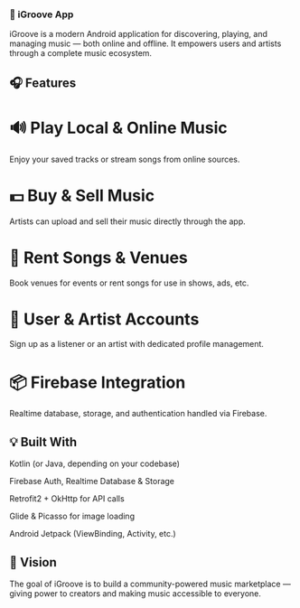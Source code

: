 ### 📱 iGroove App
iGroove is a modern Android application for discovering, playing, and managing music — both online and offline. It empowers users and artists through a complete music ecosystem.

## 🎧 Features
# 🔊 Play Local & Online Music
Enjoy your saved tracks or stream songs from online sources.

# 💵 Buy & Sell Music
Artists can upload and sell their music directly through the app.

# 🎤 Rent Songs & Venues
Book venues for events or rent songs for use in shows, ads, etc.

# 🔐 User & Artist Accounts
Sign up as a listener or an artist with dedicated profile management.

# 📦 Firebase Integration
Realtime database, storage, and authentication handled via Firebase.

## 💡 Built With
Kotlin (or Java, depending on your codebase)

Firebase Auth, Realtime Database & Storage

Retrofit2 + OkHttp for API calls

Glide & Picasso for image loading

Android Jetpack (ViewBinding, Activity, etc.)

## 🚀 Vision
The goal of iGroove is to build a community-powered music marketplace — giving power to creators and making music accessible to everyone.
